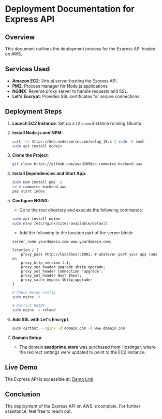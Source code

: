 # Deployment Documentation for Express API

## Overview
This document outlines the deployment process for the Express API hosted on AWS.

## Services Used
- **Amazon EC2**: Virtual server hosting the Express API.
- **PM2**: Process manager for Node.js applications.
- **NGINX**: Reverse proxy server to handle requests and SSL.
- **Let's Encrypt**: Provides SSL certificates for secure connections.

## Deployment Steps

1. **Launch EC2 Instance**: Set up a `t2.nano` instance running Ubuntu.

2. **Install Node.js and NPM**:
   ```bash
   curl -sL https://deb.nodesource.com/setup_18.x | sudo -E bash -
   sudo apt install nodejs
   ```

3. **Clone the Project**:
   ```bash
   git clone https://github.com/asad2050/e-commerce-backend-aws
   ```

4. **Install Dependencies and Start App**:
   ```bash
   sudo npm install pm2 -g
   cd e-commerce-backend-aws
   pm2 start index
   ```

5. **Configure NGINX**:
   - Go to the root directory and execute the following commands:
   ```bash
   sudo apt install nginx
   sudo nano /etc/nginx/sites-available/default
   ```
   - Add the following to the location part of the server block:
   ```
   server_name yourdomain.com www.yourdomain.com;

   location / {
       proxy_pass http://localhost:8001; # whatever port your app runs on
       proxy_http_version 1.1;
       proxy_set_header Upgrade $http_upgrade;
       proxy_set_header Connection 'upgrade';
       proxy_set_header Host $host;
       proxy_cache_bypass $http_upgrade;
   }
   ```
   ```bash
   # Check NGINX config
   sudo nginx -t

   # Restart NGINX
   sudo nginx -s reload
   ```

6. **Add SSL with Let's Encrypt**:
   ```bash
   sudo certbot --nginx -d domain.com -d www.domain.com
   ```

7. **Domain Setup**:
   - The domain **asadprime.store** was purchased from Hostinger, where the redirect settings were updated to point to the EC2 instance.

## Live Demo
The Express API is accessible at: [Demo Link](https://asadprime.store)

## Conclusion
The deployment of the Express API on AWS is complete. For further assistance, feel free to reach out.